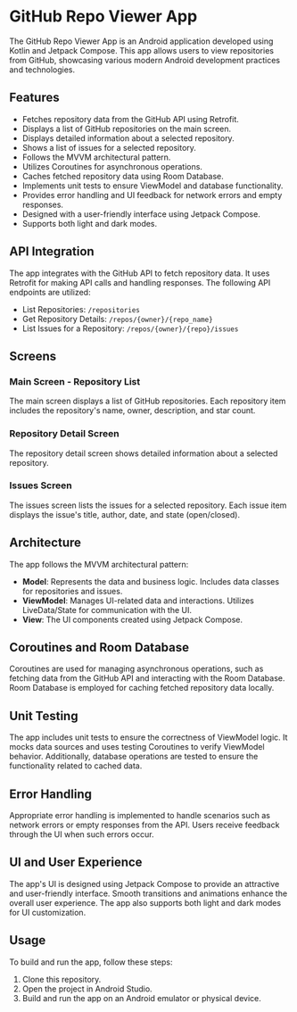 # GitHub Repo Viewer App

The GitHub Repo Viewer App is an Android application developed using Kotlin and Jetpack Compose. This app allows users to view repositories from GitHub, showcasing various modern Android development practices and technologies.

## Features

- Fetches repository data from the GitHub API using Retrofit.
- Displays a list of GitHub repositories on the main screen.
- Displays detailed information about a selected repository.
- Shows a list of issues for a selected repository.
- Follows the MVVM architectural pattern.
- Utilizes Coroutines for asynchronous operations.
- Caches fetched repository data using Room Database.
- Implements unit tests to ensure ViewModel and database functionality.
- Provides error handling and UI feedback for network errors and empty responses.
- Designed with a user-friendly interface using Jetpack Compose.
- Supports both light and dark modes.

## API Integration

The app integrates with the GitHub API to fetch repository data. It uses Retrofit for making API calls and handling responses. The following API endpoints are utilized:

- List Repositories: `/repositories`
- Get Repository Details: `/repos/{owner}/{repo_name}`
- List Issues for a Repository: `/repos/{owner}/{repo}/issues`

## Screens

### Main Screen - Repository List

The main screen displays a list of GitHub repositories. Each repository item includes the repository's name, owner, description, and star count.

### Repository Detail Screen

The repository detail screen shows detailed information about a selected repository. 

### Issues Screen

The issues screen lists the issues for a selected repository. Each issue item displays the issue's title, author, date, and state (open/closed).

## Architecture

The app follows the MVVM architectural pattern:

- **Model**: Represents the data and business logic. Includes data classes for repositories and issues.
- **ViewModel**: Manages UI-related data and interactions. Utilizes LiveData/State for communication with the UI.
- **View**: The UI components created using Jetpack Compose.

## Coroutines and Room Database

Coroutines are used for managing asynchronous operations, such as fetching data from the GitHub API and interacting with the Room Database. Room Database is employed for caching fetched repository data locally.

## Unit Testing

The app includes unit tests to ensure the correctness of ViewModel logic. It mocks data sources and uses testing Coroutines to verify ViewModel behavior. Additionally, database operations are tested to ensure the functionality related to cached data.

## Error Handling

Appropriate error handling is implemented to handle scenarios such as network errors or empty responses from the API. Users receive feedback through the UI when such errors occur.

## UI and User Experience

The app's UI is designed using Jetpack Compose to provide an attractive and user-friendly interface. Smooth transitions and animations enhance the overall user experience. The app also supports both light and dark modes for UI customization.

## Usage

To build and run the app, follow these steps:

1. Clone this repository.
2. Open the project in Android Studio.
3. Build and run the app on an Android emulator or physical device.

